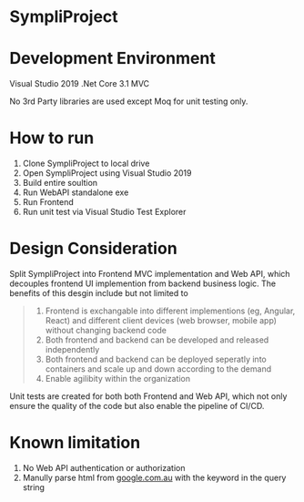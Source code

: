 # SympliProject

# Development Environment
Visual Studio 2019 .Net Core 3.1 MVC

No 3rd Party libraries are used except Moq for unit testing only.

# How to run
1. Clone SympliProject to local drive
2. Open SympliProject using Visual Studio 2019
3. Build entire soultion
4. Run WebAPI standalone exe
5. Run Frontend
5. Run unit test via Visual Studio Test Explorer

# Design Consideration
Split SympliProject into Frontend MVC implementation and Web API, which decouples frontend UI implemention from backend business logic.
The benefits of this desgin include but not limited to
>1. Frontend is exchangable into different implementions (eg, Angular, React) and different client devices (web browser, mobile app) without changing backend code
>2. Both frontend and backend can be developed and released independently
>3. Both frontend and backend can be deployed seperatly into containers and scale up and down according to the demand
>4. Enable agilibity within the organization
>
Unit tests are created for both both Frontend and Web API, which not only ensure the quality of the code but also enable the pipeline of CI/CD.

# Known limitation
1. No Web API authentication or authorization
2. Manully parse html from [google.com.au](https://google.com.au/) with the keyword in the query string
